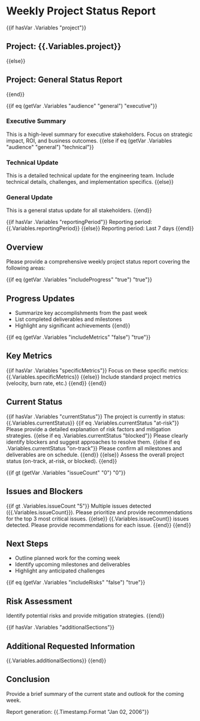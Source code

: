 # Weekly Project Status Report

{{if hasVar .Variables "project"}}

## Project: {{.Variables.project}}

{{else}}

## Project: General Status Report

{{end}}

{{if eq (getVar .Variables "audience" "general") "executive"}}

### Executive Summary

This is a high-level summary for executive stakeholders. Focus on strategic impact, ROI, and business outcomes.
{{else if eq (getVar .Variables "audience" "general") "technical"}}

### Technical Update

This is a detailed technical update for the engineering team. Include technical details, challenges, and implementation specifics.
{{else}}

### General Update

This is a general status update for all stakeholders.
{{end}}

{{if hasVar .Variables "reportingPeriod"}}
Reporting period: {{.Variables.reportingPeriod}}
{{else}}
Reporting period: Last 7 days
{{end}}

## Overview

Please provide a comprehensive weekly project status report covering the following areas:

{{if eq (getVar .Variables "includeProgress" "true") "true"}}

## Progress Updates

- Summarize key accomplishments from the past week
- List completed deliverables and milestones
- Highlight any significant achievements
{{end}}

{{if eq (getVar .Variables "includeMetrics" "false") "true"}}

## Key Metrics

{{if hasVar .Variables "specificMetrics"}}
Focus on these specific metrics: {{.Variables.specificMetrics}}
{{else}}
Include standard project metrics (velocity, burn rate, etc.)
{{end}}
{{end}}

## Current Status

{{if hasVar .Variables "currentStatus"}}
The project is currently in status: {{.Variables.currentStatus}}
{{if eq .Variables.currentStatus "at-risk"}}
Please provide a detailed explanation of risk factors and mitigation strategies.
{{else if eq .Variables.currentStatus "blocked"}}
Please clearly identify blockers and suggest approaches to resolve them.
{{else if eq .Variables.currentStatus "on-track"}}
Please confirm all milestones and deliverables are on schedule.
{{end}}
{{else}}
Assess the overall project status (on-track, at-risk, or blocked).
{{end}}

{{if gt (getVar .Variables "issueCount" "0") "0"}}

## Issues and Blockers

{{if gt .Variables.issueCount "5"}}
Multiple issues detected ({{.Variables.issueCount}}). Please prioritize and provide recommendations for the top 3 most critical issues.
{{else}}
{{.Variables.issueCount}} issues detected. Please provide recommendations for each issue.
{{end}}
{{end}}

## Next Steps

- Outline planned work for the coming week
- Identify upcoming milestones and deliverables
- Highlight any anticipated challenges

{{if eq (getVar .Variables "includeRisks" "false") "true"}}

## Risk Assessment

Identify potential risks and provide mitigation strategies.
{{end}}

{{if hasVar .Variables "additionalSections"}}

## Additional Requested Information

{{.Variables.additionalSections}}
{{end}}

## Conclusion

Provide a brief summary of the current state and outlook for the coming week.

Report generation: {{.Timestamp.Format "Jan 02, 2006"}}
